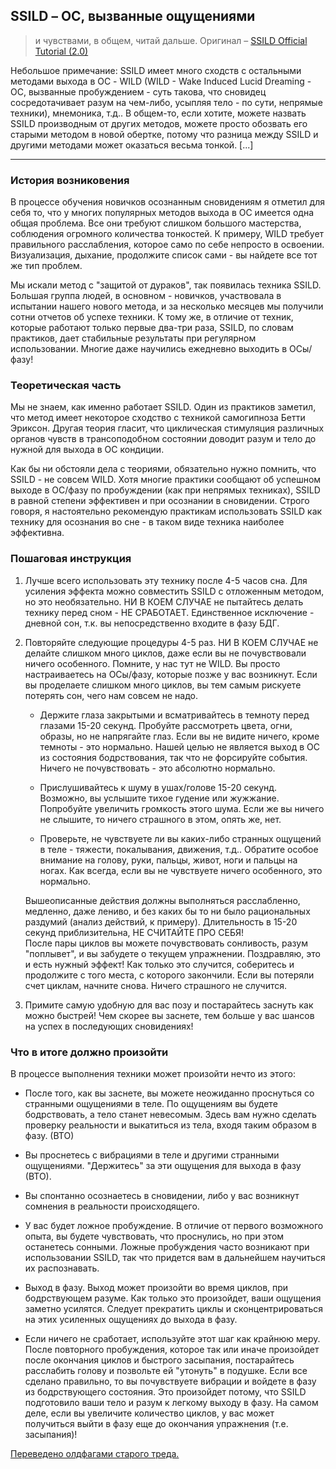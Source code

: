 ## SSILD – ОС, вызванные ощущениями 
> и чувствами, в общем, читай дальше. Оригинал – [SSILD Official Tutorial (2.0)](http://www.reddit.com/r/LucidDreaming/comments/18h2bi/ssild_official_tutorial_20 "SSILD - Senses-Initiated Lucid Dreaming")

Небольшое примечание: SSILD имеет много сходств с остальными методами выхода в ОС - WILD (WILD - Wake Induced Lucid Dreaming - ОС, вызванные пробуждением - суть такова, что сновидец сосредотачивает разум на чем-либо, усыпляя тело - по сути, непрямые техники), мнемоника, т.д.. В общем-то, если хотите, можете назвать SSILD производным от других методов, можете просто обозвать его старыми методом в новой обертке, потому что разница между SSILD и другими методами может оказаться весьма тонкой. [...]

****

### История возниковения

В процессе обучения новичков осознанным сновидениям я отметил для себя то, что у многих популярных методов выхода в ОС имеется одна общая проблема. Все они требуют слишком большого мастерства, соблюдения огромного количества тонкостей. К примеру, WILD требует правильного расслабления, которое само по себе непросто в освоении. Визуализация, дыхание, продолжите список сами - вы найдете все тот же тип проблем.

Мы искали метод с "защитой от дураков", так появилась техника SSILD. Большая группа людей, в основном - новичков, участвовала в испытании нашего нового метода, и за несколько месяцев мы получили сотни отчетов об успехе техники. К тому же, в отличие от техник, которые работают только первые два-три раза, SSILD, по словам практиков, дает стабильные результаты при регулярном использовании. Многие даже научились ежедневно выходить в ОСы/фазу!

### Теоретическая часть

Мы не знаем, как именно работает SSILD. Один из практиков заметил, что метод имеет некоторое сходство с техникой самогипноза Бетти Эриксон. Другая теория гласит, что циклическая стимуляция различных органов чувств в трансоподобном состоянии доводит разум и тело до нужной для выхода в ОС кондиции.

Как бы ни обстояли дела с теориями, обязательно нужно помнить, что SSILD - не совсем WILD. Хотя многие практики сообщают об успешном выходе в ОС/фазу по пробуждении (как при непрямых техниках), SSILD в равной степени эффективен и при осознании в сновидении. Строго говоря, я настоятельно рекомендую практикам использовать SSILD как технику для осознания во сне - в таком виде техника наиболее эффективна.

### Пошаговая инструкция 

1. Лучше всего использовать эту технику после 4-5 часов сна. Для усиления эффекта можно совместить SSILD с отложенным методом, но это необязательно. НИ В КОЕМ СЛУЧАЕ не пытайтесь делать технику перед сном - НЕ СРАБОТАЕТ. Единственное исключение - дневной сон, т.к. вы непосредственно входите в фазу БДГ.

2. Повторяйте следующие процедуры 4-5 раз. НИ В КОЕМ СЛУЧАЕ не делайте слишком много циклов, даже если вы не почувствовали ничего особенного. Помните, у нас тут не WILD. Вы просто настраиваетесь на ОСы/фазу, которые позже у вас возникнут. Если вы проделаете слишком много циклов, вы тем самым рискуете потерять сон, чего нам совсем не надо.

    - Держите глаза закрытыми и всматривайтесь в темноту перед глазами 15-20 секунд. Пробуйте рассмотреть цвета, огни, образы, но не напрягайте глаз. Если вы не видите ничего, кроме темноты - это нормально. Нашей целью не является выход в ОС из состояния бодрствования, так что не форсируйте события. Ничего не почувствовать - это абсолютно нормально.

    - Прислушивайтесь к шуму в ушах/голове 15-20 секунд. Возможно, вы услышите тихое гудение или жужжание. Попробуйте увеличить громкость этого шума. Если же вы ничего не слышите, то ничего страшного в этом, опять же, нет.

    - Проверьте, не чувствуете ли вы каких-либо странных ощущений в теле - тяжести, покалывания, движения, т.д.. Обратите особое внимание на голову, руки, пальцы, живот, ноги и пальцы на ногах. Как всегда, если вы не чувствуете ничего особенного, это нормально.

    Вышеописанные действия должны выполняться расслабленно, медленно, даже лениво, и без каких бы то ни было рациональных раздумий (анализ действий, к примеру). Длительность в 15-20 секунд приблизительна, НЕ СЧИТАЙТЕ ПРО СЕБЯ!  
    После пары циклов вы можете почувствовать сонливость, разум "поплывет", и вы забудете о текущем упражнении. Поздравляю, это и есть нужный эффект! Как только это случится, соберитесь и продолжите с того места, с которого закончили. Если вы потеряли счет циклам, начните снова. Ничего страшного не случится.
3. Примите самую удобную для вас позу и постарайтесь заснуть как можно быстрей! Чем скорее вы заснете, тем больше у вас шансов на успех в последующих сновидениях!

### Что в итоге должно произойти

В процессе выполнения техники может произойти нечто из этого:

- После того, как вы заснете, вы можете неожиданно проснуться со странными ощущениями в теле. По ощущениям вы будете бодрствовать, а тело станет невесомым. Здесь вам нужно сделать проверку реальности и выкатиться из тела, входя таким образом в фазу. (ВТО)

- Вы проснетесь с вибрациями в теле и другими странными ощущениями. "Держитесь" за эти ощущения для выхода в фазу (ВТО).

- Вы спонтанно осознаетесь в сновидении, либо у вас возникнут сомнения в реальности происходящего.

- У вас будет ложное пробуждение. В отличие от первого возможного опыта, вы будете чувствовать, что проснулись, но при этом останетесь сонными. Ложные пробуждения часто возникают при использовании SSILD, так что придется вам в дальнейшем научиться их распознавать.

- Выход в фазу. Выход может произойти во время циклов, при бодрствующем разуме. Как только это произойдет, ваши ощущения заметно усилятся. Следует прекратить циклы и сконцентрироваться на этих усиленных ощущениях до выхода в фазу.

- Если ничего не сработает, используйте этот шаг как крайнюю меру. После повторного пробуждения, которое так или иначе произойдет после окончания циклов и быстрого засыпания, постарайтесь расслабить голову и позвольте ей "утонуть" в подушке. Если все сделано правильно, то вы почувствуете вибрации и войдете в фазу из бодрствующего состояния. Это произойдет потому, что SSILD подготовило ваши тело и разум к легкому выходу в фазу. На самом деле, если вы увеличите количество циклов, у вас может получиться выйти в фазу еще до окончания упражнения (т.е. засыпания)!

[Переведено олдфагами старого треда.](http://dobrochan.ru/u/res/58435.xhtml#i58435 "Сравнить и обновить")